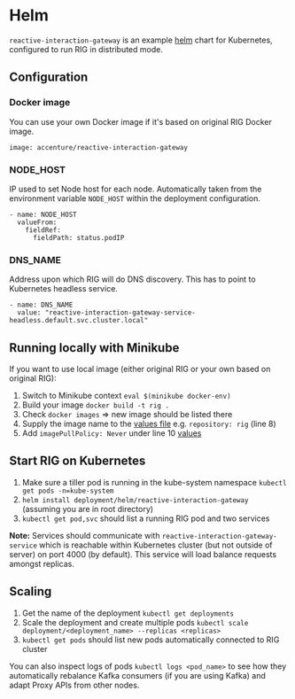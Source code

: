 # Helm

`reactive-interaction-gateway` is an example [helm](https://helm.sh/) chart for Kubernetes, configured to run RIG in distributed mode.

## Configuration

### Docker image

You can use your own Docker image if it's based on original RIG Docker image.

```
image: accenture/reactive-interaction-gateway
```

### NODE_HOST

IP used to set Node host for each node. Automatically taken from the environment variable ```NODE_HOST``` within the deployment configuration.

```
- name: NODE_HOST
  valueFrom:
    fieldRef:
      fieldPath: status.podIP
```

### DNS_NAME

Address upon which RIG will do DNS discovery. This has to point to Kubernetes headless service.

```
- name: DNS_NAME
  value: "reactive-interaction-gateway-service-headless.default.svc.cluster.local"
```

## Running locally with Minikube

If you want to use local image (either original RIG or your own based on original RIG):

1. Switch to Minikube context `eval $(minikube docker-env)`
1. Build your image `docker build -t rig .`
1. Check `docker images` => new image should be listed there
1. Supply the image name to the [values file](reactive-interaction-gateway/values.yaml) e.g. `repository: rig` (line 8)
1. Add `imagePullPolicy: Never` under line 10 [values](reactive-interaction-gateway/values.yaml)


## Start RIG on Kubernetes
1.  Make sure a tiller pod is running in the kube-system namespace ```kubectl get pods -n=kube-system```
1. `helm install deployment/helm/reactive-interaction-gateway` (assuming you are in root directory)
1. `kubectl get pod,svc` should list a running RIG pod and two services

**Note:** Services should communicate with `reactive-interaction-gateway-service` which is reachable within Kubernetes cluster (but not outside of server) on port 4000 (by default). This service will load balance requests amongst replicas.

## Scaling
1. Get the name of the deployment ```kubectl get deployments```
1. Scale the deployment and create multiple pods ```kubectl scale deployment/<deployment_name> --replicas <replicas>```
1. ```kubectl get pods``` should list new pods automatically connected to RIG cluster

You can also inspect logs of pods ```kubectl logs <pod_name>``` to see how they automatically rebalance Kafka consumers (if you are using Kafka) and adapt Proxy APIs from other nodes.
